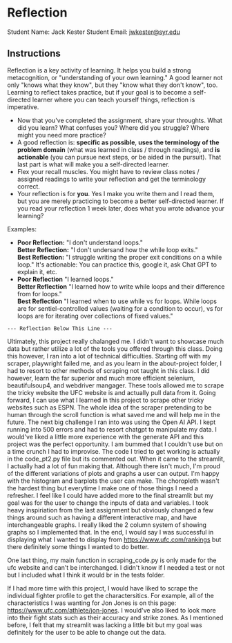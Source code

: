 # Reflection

Student Name:  Jack Kester
Student Email:  jwkester@syr.edu

## Instructions

Reflection is a key activity of learning. It helps you build a strong metacognition, or "understanding of your own learning." A good learner not only "knows what they know", but they "know what they don't know", too. Learning to reflect takes practice, but if your goal is to become a self-directed learner where you can teach yourself things, reflection is imperative.

- Now that you've completed the assignment, share your throughts. What did you learn? What confuses you? Where did you struggle? Where might you need more practice?
- A good reflection is: **specific as possible**,  **uses the terminology of the problem domain** (what was learned in class / through readings), and **is actionable** (you can pursue next steps, or be aided in the pursuit). That last part is what will make you a self-directed learner.
- Flex your recall muscles. You might have to review class notes / assigned readings to write your reflection and get the terminology correct.
- Your reflection is for **you**. Yes I make you write them and I read them, but you are merely practicing to become a better self-directed learner. If you read your reflection 1 week later, does what you wrote advance your learning?

Examples:

- **Poor Reflection:**  "I don't understand loops."   
**Better Reflection:** "I don't undersand how the while loop exits."   
**Best Reflection:** "I struggle writing the proper exit conditions on a while loop." It's actionable: You can practice this, google it, ask Chat GPT to explain it, etc. 
-  **Poor Reflection** "I learned loops."   
**Better Reflection** "I learned how to write while loops and their difference from for loops."   
**Best Reflection** "I learned when to use while vs for loops. While loops are for sentiel-controlled values (waiting for a condition to occur), vs for loops are for iterating over collections of fixed values."

`--- Reflection Below This Line ---`

Ultimately, this project really chalanged me. I didn't want to showcase much data but rather utilize a lot of the tools you offered through this class. Doing this however, I ran into a lot of technical difficulties. Starting off with my scraper, playwright failed me, and as you learn in the about-project folder, I had to resort to other methods of scraping not taught in this class. I did however, learn the far superior and much more efficient selenium, beautifulsoup4, and webdriver mangager. These tools allowed me to scrape the tricky website the UFC website is and actually pull data from it. Going forward, I can use what I learned in this project to scrape other tricky websites such as ESPN. The whole idea of the scraper pretending to be human through the scroll function is what saved me and will help me in the future. The next big challenge I ran into was using the Open AI API. I kept running into 500 errors and had to resort chatgpt to manipulate my data. I would've liked a little more experience with the generate API and this project was the perfect opportunity. I am bummed that I couldn't use but on a time crunch I had to improvise. The code I tried to get working is actually in the code_pt2.py file but its commented out. When it came to the streamlit, I actually had a lot of fun making that. Although there isn't much, I'm proud of the different variations of plots and graphs a user can output. I'm happy with the histogram and barplots the user can make. The choropleth wasn't the hardest thing but everytime I make one of those things I need a refresher. I feel like I could have added more to the final streamlit but my goal was for the user to change the inputs of data and variables. I took heavy inspiriation from the last assignment but obviously changed a few things around such as having a different interactive map, and have interchangeable graphs. I really liked the 2 column system of showing graphs so I implemented that. In the end, I would say I was successful in displaying what I wanted to display from https://www.ufc.com/rankings but there definitely some things I wanted to do better. 

One last thing, my main function in scraping_code.py is only made for the ufc website and can't be interchanged. I didn't know if I needed a test or not but I included what I think it would br in the tests folder.

If I had more time with this project, I would have liked to scrape the individual fighter profile to get the charactersitics. For example, all of the characteristics I was wanting for Jon Jones is on this page: https://www.ufc.com/athlete/jon-jones. I would've also liked to look more into their fight stats such as their accuracy and strike zones. As I mentioned before, I felt that my streamlit was lacking a little bit but my goal was definitely for the user to be able to change out the data.
